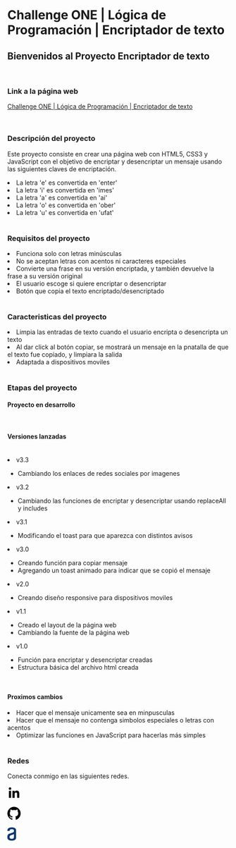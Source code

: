 # Challenge ONE | Lógica de Programación | Encriptador de texto

## Bienvenidos al Proyecto Encriptador de texto

<br>

### Link a la página web

<a href="https://efrainvilleda.github.io/challenge-encriptador/">Challenge ONE | Lógica de Programación | Encriptador de texto</a>

<br>

### Descripción del proyecto

Este proyecto consiste en crear una página web con HTML5, CSS3 y JavaScript con el objetivo de encriptar y desencriptar un mensaje usando las siguientes claves de encriptación.

<li>La letra 'e' es convertida en 'enter'</li>
<li>La letra 'i' es convertida en 'imes'</li>
<li>La letra 'a' es convertida en 'ai'</li>
<li>La letra 'o' es convertida en 'ober'</li>
<li>La letra 'u' es convertida en 'ufat'</li>

<br>

### Requisitos del proyecto

<li>Funciona solo con letras minúsculas</li>
<li>No se aceptan letras con acentos ni caracteres especiales</li>
<li>Convierte una frase en su versión encriptada, y también devuelve la frase a su versión original</li>
<li>El usuario escoge si quiere encriptar o desencriptar</li>
<li>Botón que copia el texto encriptado/desencriptado</li>

<br>

### Caracteristicas del proyecto

<li>Limpia las entradas de texto cuando el usuario encripta o desencripta un texto</li>
<li>Al dar click al botón copiar, se mostrará un mensaje en la pnatalla de que el texto fue copiado, y limpiara la salida</li>
<li>Adaptada a dispositivos moviles</li>

<br>

### Etapas del proyecto

#### Proyecto en desarrollo

<br>

#### Versiones lanzadas

<br>

<li>v3.3</li>
<ul>
    <li>Cambiando los enlaces de redes sociales por imagenes</li> 
</ul>
<li>v3.2</li>
<ul>
    <li>Cambiando las funciones de encriptar y desencriptar usando replaceAll y includes</li> 
</ul>
<li>v3.1</li>
<ul>
    <li>Modificando el toast para que aparezca con distintos avisos</li> 
</ul>
<li>v3.0</li>
<ul>
    <li>Creando función para copiar mensaje</li>
    <li>Agregando un toast animado para indicar que se copió el mensaje</li> 
</ul>
<li>v2.0</li>
<ul>
    <li>Creando diseño responsive para dispositivos moviles</li> 
</ul>
<li>v1.1</li>
<ul>
    <li>Creado el layout de la página web</li> 
    <li>Cambiando la fuente de la página web</li>
</ul>
<li>v1.0</li>
<ul>
    <li>Función para encriptar y desencriptar creadas</li> 
    <li>Estructura básica del archivo html creada</li>
</ul>

<br>

#### Proximos cambios

<li>Hacer que el mensaje unicamente sea en minpusculas</li>
<li>Hacer que el mensaje no contenga simbolos especiales o letras con acentos</li>
<li>Optimizar las funciones en JavaScript para hacerlas más simples</li>

<br>

### Redes

Conecta conmigo en las siguientes redes.
<p><a class="enlace" href="https://www.linkedin.com/in/efrain-villeda-ibarra/"><img width="30px" src="./images/linkedin.png" alt="LinkedIn"></a></p>
<p><a class="enlace" href="https://github.com/efrainvilleda"><img width="30px" src="./images/github.png" alt="GitHub"></a></p>
<p><a class="enlace" href="https://app.aluracursos.com/user/efrain-villeda29"><img width="20px" src="./images/alura.png" alt="Alura"></a></p>